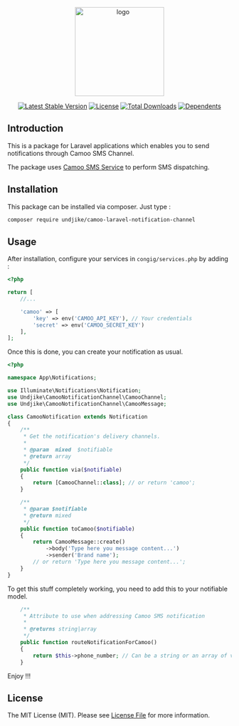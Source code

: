 <p align="center">
    <img height="200" src="https://www.camoo.cm/img/home1_bg.png"  alt="logo"/>
</p>

<p align="center">
    <a href="https://packagist.org/packages/undjike/camoo-laravel-notification-channel"><img src="https://poser.pugx.org/undjike/camoo-laravel-notification-channel/v/stable" alt="Latest Stable Version"></a>
    <a href="https://packagist.org/packages/undjike/camoo-laravel-notification-channel"><img src="https://poser.pugx.org/undjike/camoo-laravel-notification-channel/license" alt="License"></a>
    <a href="https://packagist.org/packages/undjike/camoo-laravel-notification-channel"><img src="https://poser.pugx.org/undjike/camoo-laravel-notification-channel/downloads" alt="Total Downloads"></a>
    <a href="https://packagist.org/packages/undjike/camoo-laravel-notification-channel"><img src="https://poser.pugx.org/undjike/camoo-laravel-notification-channel/require/php" alt="Dependents"></a>
</p>

## Introduction

This is a package for Laravel applications which enables you to send notifications through Camoo SMS Channel.

The package uses <a href="https://www.camoo.cm/bulk-sms">Camoo SMS Service</a> to perform SMS dispatching.

## Installation

This package can be installed via composer. Just type :

```bash
composer require undjike/camoo-laravel-notification-channel
```

## Usage

After installation, configure your services in `congig/services.php` by adding :

```php
<?php

return [
    //...

    'camoo' => [
        'key' => env('CAMOO_API_KEY'), // Your credentials 
        'secret' => env('CAMOO_SECRET_KEY')
    ],
];
```

Once this is done, you can create your notification as usual.

```php
<?php

namespace App\Notifications;

use Illuminate\Notifications\Notification;
use Undjike\CamooNotificationChannel\CamooChannel;
use Undjike\CamooNotificationChannel\CamooMessage;

class CamooNotification extends Notification
{
    /**
     * Get the notification's delivery channels.
     *
     * @param  mixed  $notifiable
     * @return array
     */
    public function via($notifiable)
    {
        return [CamooChannel::class]; // or return 'camoo';
    }

    /**
     * @param $notifiable
     * @return mixed
     */
    public function toCamoo($notifiable)
    {
        return CamooMessage::create()
            ->body('Type here you message content...')
            ->sender('Brand name');
        // or return 'Type here you message content...';
    }
}

```

To get this stuff completely working, you need to add this
to your notifiable model.


```php
    /**
     * Attribute to use when addressing Camoo SMS notification
     *
     * @returns string|array
     */
    public function routeNotificationForCamoo()
    {
        return $this->phone_number; // Can be a string or an array of valid phone numbers
    }
```

Enjoy !!!

## License

The MIT License (MIT). Please see [License File](LICENSE.md) for more information.
